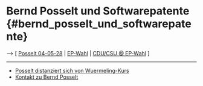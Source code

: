 # Bernd Posselt und Softwarepatente {#bernd_posselt_und_softwarepatente}

\--\> \[ [ Posselt 04-05-28](Posselt040528De "wikilink") \| [
EP-Wahl](ElectResuDe0406De "wikilink") \| [ CDU/CSU @
EP-Wahl](ElectDeCducsu0405De "wikilink") \]

------------------------------------------------------------------------

-   [ Posselt distanziert sich von
    Wuermeling-Kurs](Posselt040528De "wikilink")
-   [Kontakt zu Bernd
    Posselt](http://www.bernd-posselt.de/kontakt01.html "wikilink")
